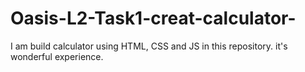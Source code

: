 # Oasis-L2-Task1-creat-calculator-
I am build calculator using HTML, CSS and JS in this repository. it's wonderful experience.

